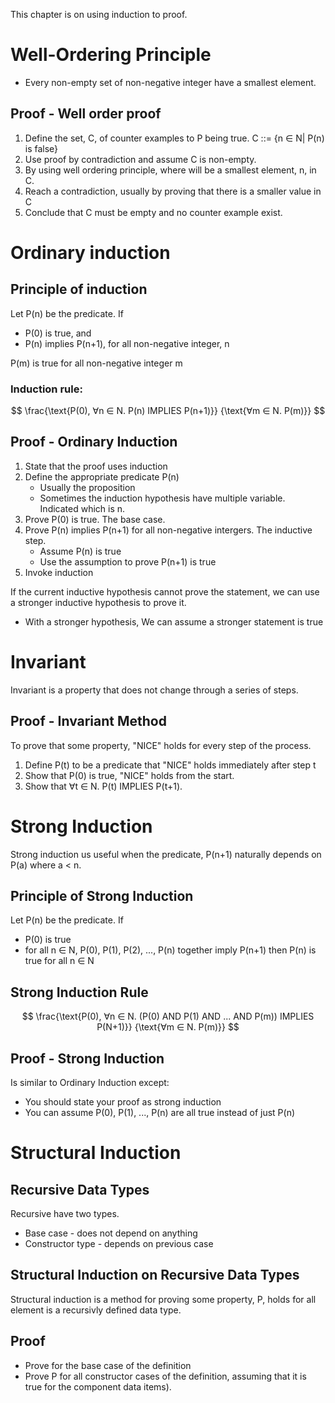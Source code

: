 This chapter is on using induction to proof.
# Well-Ordering Principle
- Every non-empty set of non-negative integer have a smallest element.

## Proof - Well order proof
1.  Define the set, C, of counter examples to P being true.
    C ::= {n ∈ N| P(n) is false}
2.  Use proof by contradiction and assume C is non-empty.
3.  By using well ordering principle, where will be a smallest element, n, in C.
4.  Reach a contradiction, usually by proving that there is a smaller value in C
5.  Conclude that C must be empty and no counter example exist.

# Ordinary induction

## Principle of induction
Let P(n) be the predicate. If
- P(0) is true, and
- P(n) implies P(n+1), for all non-negative integer, n

P(m) is true for all non-negative integer m

### Induction rule:
$$
\frac{\text{P(0), ∀n ∈ N. P(n) IMPLIES P(n+1)}}
{\text{∀m ∈ N. P(m)}}
$$
## Proof - Ordinary Induction

1.  State that the proof uses induction
2.  Define the appropriate predicate P(n)
    - Usually the proposition
    - Sometimes the induction hypothesis have multiple variable. Indicated which is n.
3.  Prove P(0) is true. The base case.
4.  Prove P(n) implies P(n+1) for all non-negative intergers. The inductive step.
    - Assume P(n) is true
    - Use the assumption to prove P(n+1) is true
5.  Invoke induction

If the current inductive hypothesis cannot prove the statement, we can use a stronger inductive hypothesis to prove it.
- With a stronger hypothesis, We can assume a stronger statement is true

# Invariant
Invariant is a property that does not change through a series of steps.

## Proof - Invariant Method

To prove that some property, "NICE" holds for every step of the process.

1.  Define P(t) to be a predicate that "NICE" holds immediately after step t
2.  Show that P(0) is true, "NICE" holds from the start.
3.  Show that ∀t ∈ N. P(t) IMPLIES P(t+1).

# Strong Induction
Strong induction us useful when the predicate, P(n+1) naturally depends on P(a) where a < n.

## Principle of Strong Induction
Let P(n) be the predicate.
If
- P(0) is true
- for all n ∈ N, P(0), P(1), P(2), ..., P(n) together imply P(n+1)
    then P(n) is true for all n ∈ N

## Strong Induction Rule

$$
\frac{\text{P(0), ∀n ∈ N. (P(0) AND P(1) AND ... AND P(m)) IMPLIES P(N+1)}}
{\text{∀m ∈ N. P(m)}}
$$

## Proof - Strong Induction
Is similar to Ordinary Induction except:
- You should state your proof as strong induction
- You can assume P(0), P(1), ..., P(n) are all true instead of just P(n)

# Structural Induction

## Recursive Data Types

Recursive have two types.

- Base case - does not depend on anything
- Constructor type - depends on previous case

## Structural Induction on Recursive Data Types
Structural induction is a method for proving some property, P, holds for all element is a recursivly defined data type.

## Proof
- Prove for the base case of the definition
- Prove P for all constructor cases of the definition, assuming that it is true for the component data items).
